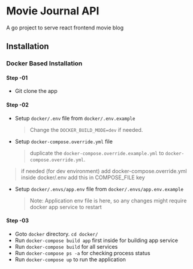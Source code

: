 # Movie Journal API

A go project to serve react frontend movie blog

## Installation

### Docker Based Installation

#### Step -01

- Git clone the app

#### Step -02

- Setup `docker/.env` file from `docker/.env.example`

  > Change the `DOCKER_BUILD_MODE=dev`  if needed.
- Setup `docker-compose.override.yml` file
  > duplicate the `docker-compose.override.example.yml` to `docker-compose.override.yml`.

 > if needed (for dev environment) add docker-compose.override.yml inside docker/.env add this in COMPOSE_FILE key 
- Setup `docker/.envs/app.env` file from `docker/.envs/app.env.example`
  > Note: Application env file is here, so any changes might require docker app service to restart

#### Step -03

- Goto `docker` directory. `cd docker/`
- Run `docker-compose build app` first inside for building app service
- Run `docker-compose build` for all services
- Run `docker-compose ps -a` for checking process status
- Run `docker-compose up` to run the application
